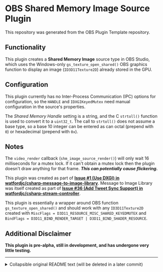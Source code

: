 # OBS Shared Memory Image Source Plugin

This repository was generated from the OBS Plugin Template repository.

## Functionality

This plugin creates a **Shared Memory Image** source type in OBS Studio, which uses the Windows-only ```gs_texture_open_shared()``` OBS graphics function to display an image (```ID3D11Texture2D```) already stored in the GPU.

## Configuration

This plugin currently has no Inter-Process Communication (IPC) options for configuration, so the ```HANDLE``` and ```IDXGIKeyedMutex``` need manual configuration in the source's properties.

The *Shared Memory Handle* setting is a string, and the C ```strtoll()``` function is used to convert it to a ```uint32_t```. The call to ```strtoll()``` does not assume a base type, so a base 10 integer can be entered as can octal (prepend with ```0```) or hexadecimal (prepend with ```0x```).

## Notes

The ```video_render``` callback (```shm_image_source_render()```) will only wait 16 milliseconds for a mutex lock. If it can't obtain a mutex lock then the plugin doesn't draw anything for that frame. ***This can potentially cause flickering.***

This plugin was created as part of [**Issue #1 (Use DXGI) in watfordjc/csharp-message-to-image-library**](https://github.com/watfordjc/csharp-message-to-image-library/issues/1). Message to Image Library was itself created as part of [**Issue #36 (Add Tweet Sync Support) in watfordjc/csharp-stream-controller**](https://github.com/watfordjc/csharp-stream-controller/issues/36).

This plugin is essentially a wrapper around OBS function ```gs_texture_open_shared()``` and should work with any ```ID3D11Texture2D``` created with ```MiscFlags = D3D11_RESOURCE_MISC_SHARED_KEYEDMUTEX``` and ```BindFlags = D3D11_BIND_RENDER_TARGET | D3D11_BIND_SHADER_RESOURCE```.

## Additional Disclaimer

**This plugin is pre-alpha, still in development, and has undergone very little testing.**

---

<details>
<summary>
Collapsible original README text (will be deleted in a later commit)
</summary>

## Introduction

This plugin is meant to make it easy to quickstart development of new OBS plugins. It includes:

- The CMake project file
- Boilerplate plugin source code
- A continuous-integration configuration for automated builds (a.k.a Build Bot)

## Configuring

Open `CMakeLists.txt` and edit the following lines at the beginning:

```cmake
# Change `obs-plugintemplate` to your plugin's name in a machine-readable format
# (e.g.: obs-myawesomeplugin) and set the value next to `VERSION` as your plugin's current version
project(obs-plugintemplate VERSION 1.0.0)

# Replace `Your Name Here` with the name (yours or your organization's) you want
# to see as the author of the plugin (in the plugin's metadata itself and in the installers)
set(PLUGIN_AUTHOR "Your Name Here")

# Replace `com.example.obs-plugin-template` with a unique Bundle ID for macOS releases
# (used both in the installer and when submitting the installer for notarization)
set(MACOS_BUNDLEID "com.example.obs-plugintemplate")

# Replace `me@contoso.com` with the maintainer email address you want to put in Linux packages
set(LINUX_MAINTAINER_EMAIL "me@contoso.com")
```

## CI / Build Bot

The CI scripts are made for Azure Pipelines. The sections below detail some of the common tasks possible with that CI configuration.

### Retrieving build artifacts

Each build produces installers and packages that you can use for testing and releases. These artifacts can be found a Build's page on Azure Pipelines.

#### Building a Release

Simply create and push a tag, and Azure Pipelines will run the pipeline in Release Mode. This mode uses the tag as its version number instead of the git ref in normal mode.

### Signing and Notarizing on macOS

On macOS, Release Mode builds will be signed and sent to Apple for notarization if `macosSignAndNotarize` is set to `True` at the top of the `azure-pipelines.yml` file. **You'll need a paid Apple Developer Account for this.**

In addition to enabling `macosSignAndNotarize`, you'll need to setup a few more things for Signing and Notarizing to work:

- On your Apple Developer dashboard, go to "Certificates, IDs & Profiles" and create two signing certificates:
    - One of the "Developer ID Application" type. It will be used to sign the plugin's binaries
    - One of the "Developer ID Installer" type. It will be used to sign the plugin's installer
- Using the Keychain app on macOS, export these two certificates and keys into a .p12 file **protected with a strong password**
- Add that `Certificates.P12` file as a [Secure File in Azure Pipelines](https://docs.microsoft.com/en-us/azure/devops/pipelines/library/secure-files?view=azure-devops) and make sure it is named `Certificates.p12`
- Add the following secrets in your pipeline settings:
    - `secrets.macOS.certificatesImportPassword`: Password of the .p12 file generated earlier
    - `secrets.macOS.codeSigningIdentity`: Name of the "Developer ID Application" signing certificate generated earlier
    - `secrets.macOS.installerSigningIdentity`: Name of "Developer ID Installer" signing certificate generated earlier
    - `secrets.macOS.notarization.username`: Your Apple Developer Account's username
    - `secrets.macOS.notarization.password`: Your Apple Developer Account's password
    - `secrets.macOS.notarization.providerShortName`: Identifier (`Provider Short Name`, as Apple calls it) of the Developer Team to which the signing certificates belong. 

</details>